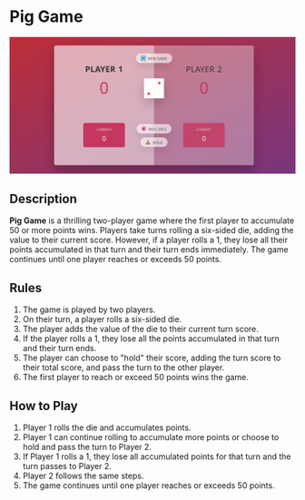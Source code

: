 # Pig Game

![Preview](preview.png)

## Description

**Pig Game** is a thrilling two-player game where the first player to accumulate 50 or more points wins. Players take turns rolling a six-sided die, adding the value to their current score. However, if a player rolls a 1, they lose all their points accumulated in that turn and their turn ends immediately. The game continues until one player reaches or exceeds 50 points.

## Rules

1. The game is played by two players.
2. On their turn, a player rolls a six-sided die.
3. The player adds the value of the die to their current turn score.
4. If the player rolls a 1, they lose all the points accumulated in that turn and their turn ends.
5. The player can choose to "hold" their score, adding the turn score to their total score, and pass the turn to the other player.
6. The first player to reach or exceed 50 points wins the game.

## How to Play

1. Player 1 rolls the die and accumulates points.
2. Player 1 can continue rolling to accumulate more points or choose to hold and pass the turn to Player 2.
3. If Player 1 rolls a 1, they lose all accumulated points for that turn and the turn passes to Player 2.
4. Player 2 follows the same steps.
5. The game continues until one player reaches or exceeds 50 points.
